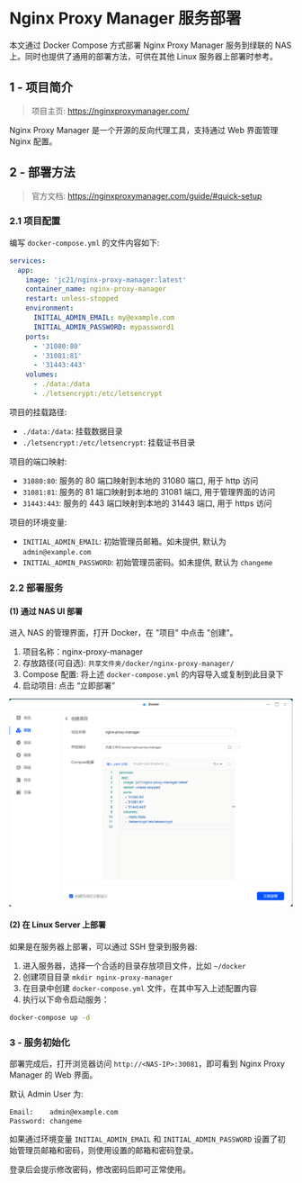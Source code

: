 # Nginx Proxy Manager 服务部署

本文通过 Docker Compose 方式部署 Nginx Proxy Manager 服务到绿联的 NAS 上。同时也提供了通用的部署方法，可供在其他 Linux 服务器上部署时参考。

## 1 - 项目简介

> 项目主页: <https://nginxproxymanager.com/>

Nginx Proxy Manager 是一个开源的反向代理工具，支持通过 Web 界面管理 Nginx 配置。

## 2 - 部署方法

> 官方文档: <https://nginxproxymanager.com/guide/#quick-setup>

### 2.1 项目配置

编写 `docker-compose.yml` 的文件内容如下:

```yaml
services:
  app:
    image: 'jc21/nginx-proxy-manager:latest'
    container_name: nginx-proxy-manager
    restart: unless-stopped
    environment:
      INITIAL_ADMIN_EMAIL: my@example.com
      INITIAL_ADMIN_PASSWORD: mypassword1
    ports:
      - '31080:80'
      - '31081:81'
      - '31443:443'
    volumes:
      - ./data:/data
      - ./letsencrypt:/etc/letsencrypt
```

项目的挂载路径:

- `./data:/data`: 挂载数据目录
- `./letsencrypt:/etc/letsencrypt`: 挂载证书目录

项目的端口映射:

- `31080:80`: 服务的 80 端口映射到本地的 31080 端口, 用于 http 访问
- `31081:81`: 服务的 81 端口映射到本地的 31081 端口, 用于管理界面的访问
- `31443:443`: 服务的 443 端口映射到本地的 31443 端口, 用于 https 访问

项目的环境变量:

- `INITIAL_ADMIN_EMAIL`: 初始管理员邮箱。如未提供, 默认为 `admin@example.com`
- `INITIAL_ADMIN_PASSWORD`: 初始管理员密码。如未提供, 默认为 `changeme`

### 2.2 部署服务

#### (1) 通过 NAS UI 部署

进入 NAS 的管理界面，打开 Docker，在 "项目" 中点击 "创建"。

1. 项目名称：nginx-proxy-manager
2. 存放路径(可自选): `共享文件夹/docker/nginx-proxy-manager/`
3. Compose 配置: 将上述 `docker-compose.yml` 的内容导入或复制到此目录下
4. 启动项目: 点击 “立即部署”

![创建项目](./.assets/nginx-proxy-manager-NAS-创建项目.png)

#### (2) 在 Linux Server 上部署

如果是在服务器上部署，可以通过 SSH 登录到服务器:

1. 进入服务器，选择一个合适的目录存放项目文件，比如 `~/docker`
2. 创建项目目录 `mkdir nginx-proxy-manager`
3. 在目录中创建 `docker-compose.yml` 文件，在其中写入上述配置内容
4. 执行以下命令启动服务：

```bash
docker-compose up -d
```

### 3 - 服务初始化

部署完成后，打开浏览器访问 `http://<NAS-IP>:30081`，即可看到 Nginx Proxy Manager 的 Web 界面。

默认 Admin User 为:

```plaintext
Email:    admin@example.com
Password: changeme
```

如果通过环境变量 `INITIAL_ADMIN_EMAIL` 和 `INITIAL_ADMIN_PASSWORD` 设置了初始管理员邮箱和密码，则使用设置的邮箱和密码登录。

登录后会提示修改密码，修改密码后即可正常使用。
